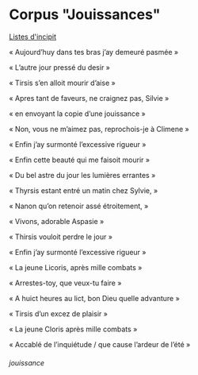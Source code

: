 # Corpus "Jouissances"


<ins>Listes d'incipit</ins>

« Aujourd’huy dans tes bras j’ay demeuré pasmée »

« L’autre jour pressé du desir »

« Tirsis s’en alloit mourir d’aise » 

« Apres tant de faveurs, ne craignez pas, Silvie »

« en envoyant la copie d’une jouissance »

« Non, vous ne m’aimez pas, reprochois-je à Climene »

« Enfin j’ay surmonté l’excessive rigueur »

« Enfin cette beauté qui me faisoit mourir »

« Du bel astre du jour les lumières errantes »

« Thyrsis estant entré un matin chez Sylvie, »

« Nanon qu’on retenoir assé étroitement, »

« Vivons, adorable Aspasie »

« Thirsis vouloit perdre le jour »

« Enfin j’ay surmonté l’excessive rigueur »

« La jeune Licoris, après mille combats »

« Arrestes-toy, que veux-tu faire »

« A huict heures au lict, bon Dieu quelle advanture »

« Tirsis d’un excez de plaisir »

« La jeune Cloris après mille combats »

« Accablé de l’inquiétude / que cause l’ardeur de l’été »

###### jouissance
